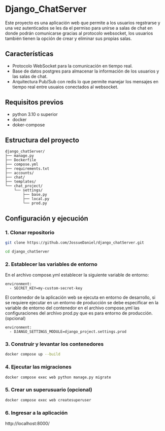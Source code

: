 # Django_ChatServer
Este proyecto es una aplicación web que permite a los usuarios regstrarse y una vez autenticados se les da el permiso para unirse a salas de chat en donde podrán comunicarse gracias al protocolo websocket, los usuarios también tienen la opción de crear y eliminar sus propias salas.

## Características
- Protocolo WebSocket para la comunicación en tiempo real.
- Base de datos postgres para almacenar la información de los usuarios y las salas de chat.
- Arquitectura Pub/Sub con redis lo que permite manejar los mensajes en tiempo real entre usuaios conectados al websocket.

## Requisitos previos
- python 3.10 o superior
- docker
- doker-compose

## Estructura del proyecto
```plaintext
django_chatServer/
├── manage.py
├── Dockerfile
├── compose.yml
├── requirements.txt
├── accounts/
├── chat/
├── templates/
└── chat_project/
    └── settings/
        ├── base.py
        ├── local.py
        └── prod.py
```

## Configuración y ejecución
### 1. Clonar repositorio
```bash
git clone https://github.com/JossueDaniel/django_chatServer.git
```

```bash
cd django_chatServer
```

### 2. Establecer las variables de entorno
En el archivo compose.yml establecer la siguiente variable de entorno:

```plainttext
environment:
  - SECRET_KEY=my-custom-secret-key
```

El contenedor de la aplicación web se ejecuta en entorno de desarrollo, si se requiere ejecutar en un entorno de producción se debe especificar en la variable de entorno del contenedor en el archivo compose.yml las configuraciones del archivo prod.py que es para entorno de producción. (opcional)
```plaintext
environment:
  - DJANGO_SETTINGS_MODULE=django_project.settings.prod
```
### 3. Construir y levantar los contenedores
```bash
docker compose up --build
```

### 4. Ejecutar las migraciones
```bash
docker compose exec web python manage.py migrate
```

### 5. Crear un superusuario (opcional)
```bash
docker compose exec web createsuperuser
```
### 6. Ingresar a la aplicación
http://localhost:8000/



